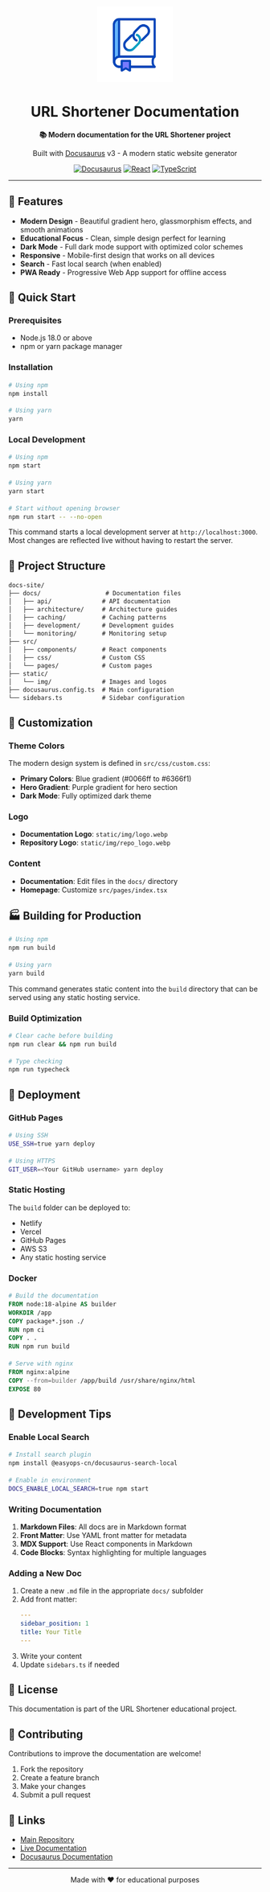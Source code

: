 <div align="center">
  <img src="static/img/logo.webp" alt="URL Shortener Documentation" width="150" height="150">
  
  # URL Shortener Documentation
  
  **📚 Modern documentation for the URL Shortener project**
  
  Built with [Docusaurus](https://docusaurus.io/) v3 - A modern static website generator
  
  [![Docusaurus](https://img.shields.io/badge/Docusaurus-3.0-3ECC5F?style=flat-square&logo=docusaurus&logoColor=white)](https://docusaurus.io/)
  [![React](https://img.shields.io/badge/React-18-61DAFB?style=flat-square&logo=react&logoColor=white)](https://reactjs.org/)
  [![TypeScript](https://img.shields.io/badge/TypeScript-5.0-3178C6?style=flat-square&logo=typescript&logoColor=white)](https://www.typescriptlang.org/)
</div>

---

## 🎨 Features

- **Modern Design** - Beautiful gradient hero, glassmorphism effects, and smooth animations
- **Educational Focus** - Clean, simple design perfect for learning
- **Dark Mode** - Full dark mode support with optimized color schemes
- **Responsive** - Mobile-first design that works on all devices
- **Search** - Fast local search (when enabled)
- **PWA Ready** - Progressive Web App support for offline access

## 🚀 Quick Start

### Prerequisites

- Node.js 18.0 or above
- npm or yarn package manager

### Installation

```bash
# Using npm
npm install

# Using yarn
yarn
```

### Local Development

```bash
# Using npm
npm start

# Using yarn
yarn start

# Start without opening browser
npm run start -- --no-open
```

This command starts a local development server at `http://localhost:3000`. Most changes are reflected live without having to restart the server.

## 📁 Project Structure

```
docs-site/
├── docs/                  # Documentation files
│   ├── api/              # API documentation
│   ├── architecture/     # Architecture guides
│   ├── caching/          # Caching patterns
│   ├── development/      # Development guides
│   └── monitoring/       # Monitoring setup
├── src/
│   ├── components/       # React components
│   ├── css/              # Custom CSS
│   └── pages/            # Custom pages
├── static/
│   └── img/              # Images and logos
├── docusaurus.config.ts  # Main configuration
└── sidebars.ts           # Sidebar configuration
```

## 🍨 Customization

### Theme Colors

The modern design system is defined in `src/css/custom.css`:

- **Primary Colors**: Blue gradient (#0066ff to #6366f1)
- **Hero Gradient**: Purple gradient for hero section
- **Dark Mode**: Fully optimized dark theme

### Logo

- **Documentation Logo**: `static/img/logo.webp`
- **Repository Logo**: `static/img/repo_logo.webp`

### Content

- **Documentation**: Edit files in the `docs/` directory
- **Homepage**: Customize `src/pages/index.tsx`

## 🏭 Building for Production

```bash
# Using npm
npm run build

# Using yarn
yarn build
```

This command generates static content into the `build` directory that can be served using any static hosting service.

### Build Optimization

```bash
# Clear cache before building
npm run clear && npm run build

# Type checking
npm run typecheck
```

## 🚀 Deployment

### GitHub Pages

```bash
# Using SSH
USE_SSH=true yarn deploy

# Using HTTPS
GIT_USER=<Your GitHub username> yarn deploy
```

### Static Hosting

The `build` folder can be deployed to:
- Netlify
- Vercel
- GitHub Pages
- AWS S3
- Any static hosting service

### Docker

```dockerfile
# Build the documentation
FROM node:18-alpine AS builder
WORKDIR /app
COPY package*.json ./
RUN npm ci
COPY . .
RUN npm run build

# Serve with nginx
FROM nginx:alpine
COPY --from=builder /app/build /usr/share/nginx/html
EXPOSE 80
```

## 🔧 Development Tips

### Enable Local Search

```bash
# Install search plugin
npm install @easyops-cn/docusaurus-search-local

# Enable in environment
DOCS_ENABLE_LOCAL_SEARCH=true npm start
```

### Writing Documentation

1. **Markdown Files**: All docs are in Markdown format
2. **Front Matter**: Use YAML front matter for metadata
3. **MDX Support**: Use React components in Markdown
4. **Code Blocks**: Syntax highlighting for multiple languages

### Adding a New Doc

1. Create a new `.md` file in the appropriate `docs/` subfolder
2. Add front matter:
   ```yaml
   ---
   sidebar_position: 1
   title: Your Title
   ---
   ```
3. Write your content
4. Update `sidebars.ts` if needed

## 📝 License

This documentation is part of the URL Shortener educational project.

## 🤝 Contributing

Contributions to improve the documentation are welcome!

1. Fork the repository
2. Create a feature branch
3. Make your changes
4. Submit a pull request

## 🔗 Links

- [Main Repository](https://github.com/your-username/url_shortener)
- [Live Documentation](https://your-docs-site.com)
- [Docusaurus Documentation](https://docusaurus.io/docs)

---

<div align="center">
  Made with ❤️ for educational purposes
</div>
